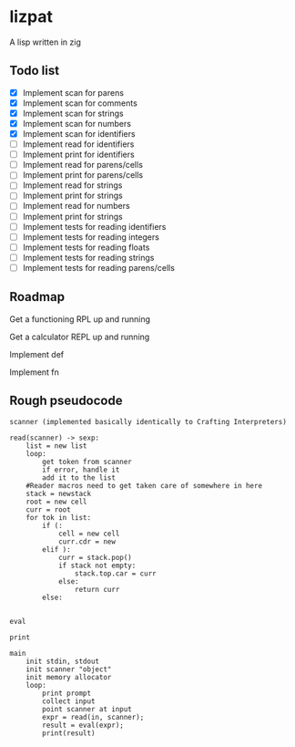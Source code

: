 # lizpat

A lisp written in zig

## Todo list

 - [x] Implement scan for parens
 - [x] Implement scan for comments
 - [x] Implement scan for strings
 - [x] Implement scan for numbers
 - [x] Implement scan for identifiers
 - [ ] Implement read for identifiers
 - [ ] Implement print for identifiers
 - [ ] Implement read for parens/cells
 - [ ] Implement print for parens/cells
 - [ ] Implement read for strings
 - [ ] Implement print for strings
 - [ ] Implement read for numbers
 - [ ] Implement print for strings
 - [ ] Implement tests for reading identifiers
 - [ ] Implement tests for reading integers
 - [ ] Implement tests for reading floats
 - [ ] Implement tests for reading strings
 - [ ] Implement tests for reading parens/cells

 ## Roadmap

Get a functioning RPL up and running

Get a calculator REPL up and running

Implement def

Implement fn

## Rough pseudocode

```
scanner (implemented basically identically to Crafting Interpreters)

read(scanner) -> sexp:
    list = new list
    loop:
        get token from scanner
        if error, handle it
        add it to the list
    #Reader macros need to get taken care of somewhere in here
    stack = newstack
    root = new cell
    curr = root
    for tok in list:
        if (:
            cell = new cell
            curr.cdr = new
        elif ):
            curr = stack.pop()
            if stack not empty:
                stack.top.car = curr
            else:
                return curr
        else:


eval

print

main
    init stdin, stdout
    init scanner "object"
    init memory allocator
    loop:
        print prompt
        collect input
        point scanner at input
        expr = read(in, scanner);
        result = eval(expr);
        print(result)
```
